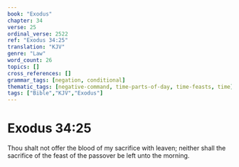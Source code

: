 ```yaml
---
book: "Exodus"
chapter: 34
verse: 25
ordinal_verse: 2522
ref: "Exodus 34:25"
translation: "KJV"
genre: "Law"
word_count: 26
topics: []
cross_references: []
grammar_tags: [negation, conditional]
thematic_tags: [negative-command, time-parts-of-day, time-feasts, time]
tags: ["Bible","KJV","Exodus"]
---
```


# Exodus 34:25

Thou shalt not offer the blood of my sacrifice with leaven; neither shall the sacrifice of the feast of the passover be left unto the morning.
